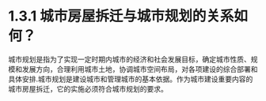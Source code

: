 # 1.3.1 城市房屋拆迁与城市规划的关系如何？

城市规划是指为了实现一定时期内城市的经济和社会发展目标，确定城市性质、规模和发展方向，合理利用城市土地，协调城市空间布局，对各项建设的综合部署和具体安排.城市规划是建设城市和管理城市的基本依据。作为城市建设重要内容的城市房屋拆迁，它的实施必须符合城市规划的要求。
